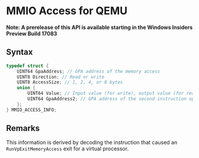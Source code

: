 # MMIO Access for QEMU
**Note: A prerelease of this API is available starting in the Windows Insiders Preview Build 17083**

## Syntax
```C
typedef struct { 
    UINT64 GpaAddress; // GPA address of the memory access 
    UINT8 Direction; // Read or write 
    UINT8 AccessSize; // 1, 2, 4, or 8 bytes 
    union { 
        UINT64 Value; // Input value (for write), output value (for read) 
        UINT64 GpaAddress2; // GPA address of the second instruction operand 
    }; 
} MMIO_ACCESS_INFO; 
```

## Remarks
This information is derived by decoding the instruction that caused an `RunVpExitMemoryAccess` exit for a virtual processor. 
